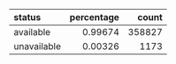 | status      |   percentage |   count |
|:------------|-------------:|--------:|
| available   |      0.99674 |  358827 |
| unavailable |      0.00326 |    1173 |